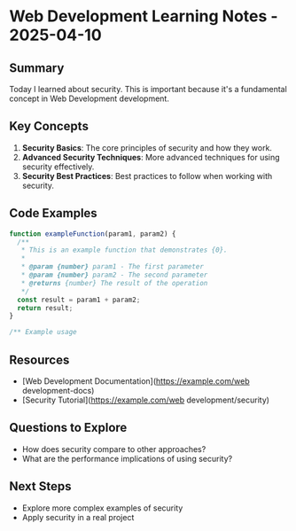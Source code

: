 # Web Development Learning Notes - 2025-04-10

## Summary

Today I learned about security. This is important because it's a fundamental concept in Web Development development.

## Key Concepts

1. **Security Basics**: The core principles of security and how they work.
2. **Advanced Security Techniques**: More advanced techniques for using security effectively.
3. **Security Best Practices**: Best practices to follow when working with security.

## Code Examples

```javascript
function exampleFunction(param1, param2) {
  /**
   * This is an example function that demonstrates {0}.
   *
   * @param {number} param1 - The first parameter
   * @param {number} param2 - The second parameter
   * @returns {number} The result of the operation
   */
  const result = param1 + param2;
  return result;
}

/** Example usage

```

## Resources

- [Web Development Documentation](https://example.com/web development-docs)
- [Security Tutorial](https://example.com/web development/security)

## Questions to Explore

- How does security compare to other approaches?
- What are the performance implications of using security?

## Next Steps

- Explore more complex examples of security
- Apply security in a real project
